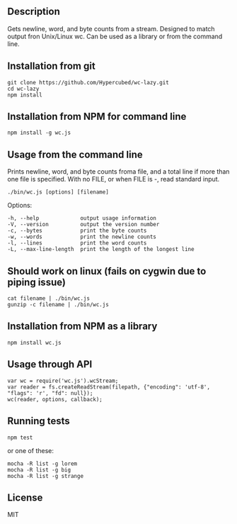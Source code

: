 ## Description

Gets newline, word, and byte counts from a stream.  Designed to match output fron Unix/Linux wc.  Can be used as a library or from the command line.

## Installation from git

```
git clone https://github.com/Hypercubed/wc-lazy.git
cd wc-lazy
npm install
```

## Installation from NPM for command line

```
npm install -g wc.js
```

## Usage from the command line

Prints newline, word, and byte counts froma file, and a total line if more than one file is specified. With no FILE, or when FILE is -, read standard input.

`./bin/wc.js [options] [filename]`

Options:

    -h, --help             output usage information
    -V, --version          output the version number
    -c, --bytes            print the byte counts
    -w, --words            print the newline counts
    -l, --lines            print the word counts
    -L, --max-line-length  print the length of the longest line

## Should work on linux (fails on cygwin due to piping issue)

```
cat filename | ./bin/wc.js
gunzip -c filename | ./bin/wc.js
```

## Installation from NPM as a library

```
npm install wc.js
```

## Usage through API

```
var wc = require('wc.js').wcStream;
var reader = fs.createReadStream(filepath, {"encoding": 'utf-8', "flags": 'r', "fd": null});
wc(reader, options, callback);
```

## Running tests

```
npm test
```

or one of these:

```
mocha -R list -g lorem
mocha -R list -g big
mocha -R list -g strange
```

## License

MIT
